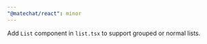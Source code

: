 ```yaml
---
"@matechat/react": minor
---
```


Add `List` component in `list.tsx` to support grouped or normal lists.
